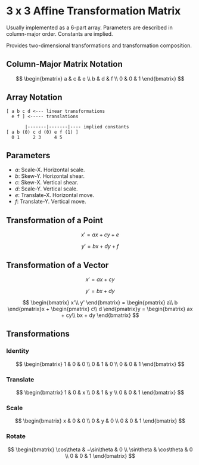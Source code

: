 # 3 x 3 Affine Transformation Matrix

Usually implemented as a 6-part array. Parameters are described in column-major
order. Constants are implied.

Provides two-dimensional transformations and transformation composition.

## Column-Major Matrix Notation

$$
\begin{bmatrix}
a & c & e \\
b & d & f \\
0 & 0 & 1
\end{bmatrix}
$$

## Array Notation

```
[ a b c d <--- linear transformations
  e f ] <----- translations

       |-------|-------|---- implied constants
[ a b (0) c d (0) e f (1) ]
  0 1     2 3     4 5
```

## Parameters

- $a$: Scale-X. Horizontal scale.
- $b$: Skew-Y. Horizontal shear.
- $c$: Skew-X. Vertical shear.
- $d$: Scale-Y. Vertical scale.
- $e$: Translate-X. Horizontal move.
- $f$: Translate-Y. Vertical move.

## Transformation of a Point

$$x' = ax + cy + e$$

$$y' = bx + dy + f$$

## Transformation of a Vector

$$x' = ax + cy$$

$$y' = bx + dy$$

$$
\begin{bmatrix}
x'\\
y'
\end{bmatrix} = \begin{pmatrix}
a\\
b
\end{pmatrix}x + \begin{pmatrix}
c\\
d
\end{pmatrix}y = \begin{bmatrix}
ax + cy\\
bx + dy
\end{bmatrix}
$$

## Transformations

### Identity

$$
\begin{bmatrix}
1 & 0 & 0 \\
0 & 1 & 0 \\
0 & 0 & 1
\end{bmatrix}
$$

### Translate

$$
\begin{bmatrix}
1 & 0 & x \\
0 & 1 & y \\
0 & 0 & 1
\end{bmatrix}
$$

### Scale

$$
\begin{bmatrix}
x & 0 & 0 \\
0 & y & 0 \\
0 & 0 & 1
\end{bmatrix}
$$

### Rotate

$$
\begin{bmatrix}
\cos\theta & −\sin\theta & 0 \\
\sin\theta & \cos\theta & 0 \\
0 & 0 & 1
\end{bmatrix}
$$
